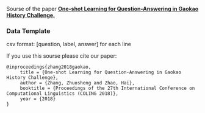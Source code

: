 Sourse of the paper **[One-shot Learning for Question-Answering in Gaokao History Challenge.](https://arxiv.org/abs/1806.09105)**

### Data Template 
csv format: [question, label, answer] for each line

If you use this sourse please cite our paper:

```
@inproceedings{zhang2018gaokao,
     title = {One-shot Learning for Question-Answering in Gaokao History Challenge},
     author = {Zhang, Zhuosheng and Zhao, Hai},
     booktitle = {Proceedings of the 27th International Conference on Computational Linguistics (COLING 2018)},
     year = {2018}
}

```